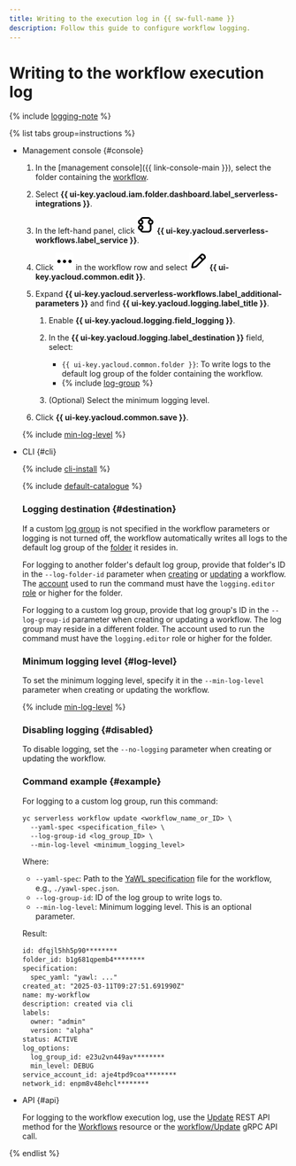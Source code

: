 ```yaml
---
title: Writing to the execution log in {{ sw-full-name }}
description: Follow this guide to configure workflow logging.
---
```


# Writing to the workflow execution log

{% include [logging-note](../../../../_includes/functions/logging-note.md) %}

{% list tabs group=instructions %}

- Management console {#console}

  1. In the [management console]({{ link-console-main }}), select the folder containing the [workflow](../../../concepts/workflows/workflow.md).
  1. Select **{{ ui-key.yacloud.iam.folder.dashboard.label_serverless-integrations }}**.
  1. In the left-hand panel, click ![image](../../../../_assets/console-icons/graph-node.svg) **{{ ui-key.yacloud.serverless-workflows.label_service }}**.
  1. Click ![image](../../../../_assets/console-icons/ellipsis.svg) in the workflow row and select ![image](../../../../_assets/console-icons/pencil.svg) **{{ ui-key.yacloud.common.edit }}**.
  1. Expand **{{ ui-key.yacloud.serverless-workflows.label_additional-parameters }}** and find **{{ ui-key.yacloud.logging.label_title }}**.

      1. Enable **{{ ui-key.yacloud.logging.field_logging }}**.
      1. In the **{{ ui-key.yacloud.logging.label_destination }}** field, select:

         * `{{ ui-key.yacloud.common.folder }}`: To write logs to the default log group of the folder containing the workflow.
         * {% include [log-group](../../../../_includes/functions/log-group.md) %}

      1. (Optional) Select the minimum logging level.

  1. Click **{{ ui-key.yacloud.common.save }}**.

  {% include [min-log-level](../../../../_includes/serverless-integrations/min-log-level.md) %}

- CLI {#cli}

  {% include [cli-install](../../../../_includes/cli-install.md) %}

  {% include [default-catalogue](../../../../_includes/default-catalogue.md) %}

  ### Logging destination {#destination}

  If a custom [log group](../../../../logging/concepts/log-group.md) is not specified in the workflow parameters or logging is not turned off, the workflow automatically writes all logs to the default log group of the [folder](../../../../resource-manager/concepts/resources-hierarchy.md#folder) it resides in.

  For logging to another folder's default log group, provide that folder's ID in the `--log-folder-id` parameter when [creating](create-yawl.md) or [updating](update.md) a workflow. The [account](../../../../iam/concepts/users/accounts.md) used to run the command must have the `logging.editor` [role](../../../../logging/security/index.md#logging-editor) or higher for the folder.

  For logging to a custom log group, provide that log group's ID in the `--log-group-id` parameter when creating or updating a workflow. The log group may reside in a different folder. The account used to run the command must have the `logging.editor` role or higher for the folder.

  ### Minimum logging level {#log-level}

  To set the minimum logging level, specify it in the `--min-log-level` parameter when creating or updating the workflow.

  {% include [min-log-level](../../../../_includes/serverless-integrations/min-log-level.md) %}

  ### Disabling logging {#disabled}

  To disable logging, set the `--no-logging` parameter when creating or updating the workflow.

  ### Command example {#example}

  For logging to a custom log group, run this command:

  ```
  yc serverless workflow update <workflow_name_or_ID> \
    --yaml-spec <specification_file> \
    --log-group-id <log_group_ID> \
    --min-log-level <minimum_logging_level>
  ```

  Where:

  * `--yaml-spec`: Path to the [YaWL specification](../../../concepts/workflows/yawl/index.md) file for the workflow, e.g., `./yawl-spec.json`.
  * `--log-group-id`: ID of the log group to write logs to.
  * `--min-log-level`: Minimum logging level. This is an optional parameter.

  Result:

  ```text
  id: dfqjl5hh5p90********
  folder_id: b1g681qpemb4********
  specification:
    spec_yaml: "yawl: ..."
  created_at: "2025-03-11T09:27:51.691990Z"
  name: my-workflow
  description: created via cli
  labels:
    owner: "admin"
    version: "alpha"
  status: ACTIVE
  log_options:
    log_group_id: e23u2vn449av********
    min_level: DEBUG
  service_account_id: aje4tpd9coa********
  network_id: enpm8v48ehcl********
  ```

- API {#api}

  For logging to the workflow execution log, use the [Update](../../../../serverless-integrations/workflows/api-ref/Workflow/update.md) REST API method for the [Workflows](../../../../serverless-integrations/workflows/api-ref/Workflow/index.md) resource or the [workflow/Update](../../../../serverless-integrations/workflows/api-ref/grpc/Workflow/update.md) gRPC API call.

{% endlist %}